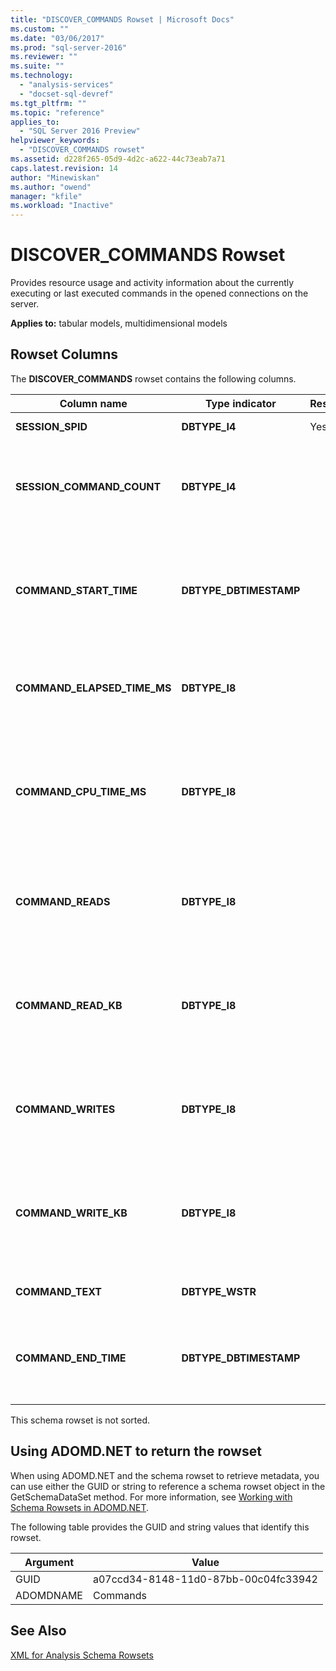 ```yaml
---
title: "DISCOVER_COMMANDS Rowset | Microsoft Docs"
ms.custom: ""
ms.date: "03/06/2017"
ms.prod: "sql-server-2016"
ms.reviewer: ""
ms.suite: ""
ms.technology: 
  - "analysis-services"
  - "docset-sql-devref"
ms.tgt_pltfrm: ""
ms.topic: "reference"
applies_to: 
  - "SQL Server 2016 Preview"
helpviewer_keywords: 
  - "DISCOVER_COMMANDS rowset"
ms.assetid: d228f265-05d9-4d2c-a622-44c73eab7a71
caps.latest.revision: 14
author: "Minewiskan"
ms.author: "owend"
manager: "kfile"
ms.workload: "Inactive"
---
```

# DISCOVER_COMMANDS Rowset
  Provides resource usage and activity information about the currently executing or last executed commands in the opened connections on the server.  
  
 **Applies to:** tabular models, multidimensional models  
  
## Rowset Columns  
 The **DISCOVER_COMMANDS** rowset contains the following columns.  
  
|Column name|Type indicator|Restriction|Description|  
|-----------------|--------------------|-----------------|-----------------|  
|**SESSION_SPID**|**DBTYPE_I4**|Yes|The session ID.|  
|**SESSION_COMMAND_COUNT**|**DBTYPE_I4**||The number of commands executed since the start of the session.|  
|**COMMAND_START_TIME**|**DBTYPE_DBTIMESTAMP**||The date and time the last command started, expressed as UTC time on the server.|  
|**COMMAND_ELAPSED_TIME_MS**|**DBTYPE_I8**||The elapsed time, in milliseconds, since the start of the command.|  
|**COMMAND_CPU_TIME_MS**|**DBTYPE_I8**||The CPU time, in milliseconds,  consumed by the command since the start of the command execution.|  
|**COMMAND_READS**|**DBTYPE_I8**||The accumulated number of disk reads since the start of the command.|  
|**COMMAND_READ_KB**|**DBTYPE_I8**||The ccumulated value of data read from disk, in kilobytes, since the start of the command.|  
|**COMMAND_WRITES**|**DBTYPE_I8**||The accumulated number of disk writes since the start of the command.|  
|**COMMAND_WRITE_KB**|**DBTYPE_I8**||The accumulated value of data written to disk, in kilobytes, since the start of the command.|  
|**COMMAND_TEXT**|**DBTYPE_WSTR**||The command text.|  
|**COMMAND_END_TIME**|**DBTYPE_DBTIMESTAMP**||The server UTC date and time when the command finishes its execution.|  
  
 This schema rowset is not sorted.  
  
## Using ADOMD.NET to return the rowset  
 When using ADOMD.NET and the schema rowset to retrieve metadata, you can use either the GUID or string to reference a schema rowset object in the GetSchemaDataSet method. For more information, see [Working with Schema Rowsets in ADOMD.NET](../../../analysis-services/multidimensional-models-adomd-net-client/retrieving-metadata-working-with-schema-rowsets.md).  
  
 The following table provides the GUID and string values that identify this rowset.  
  
|Argument|Value|  
|--------------|-----------|  
|GUID|a07ccd34-8148-11d0-87bb-00c04fc33942|  
|ADOMDNAME|Commands|  
  
## See Also  
 [XML for Analysis Schema Rowsets](../../../analysis-services/schema-rowsets/xml/xml-for-analysis-schema-rowsets.md)  
  
  
